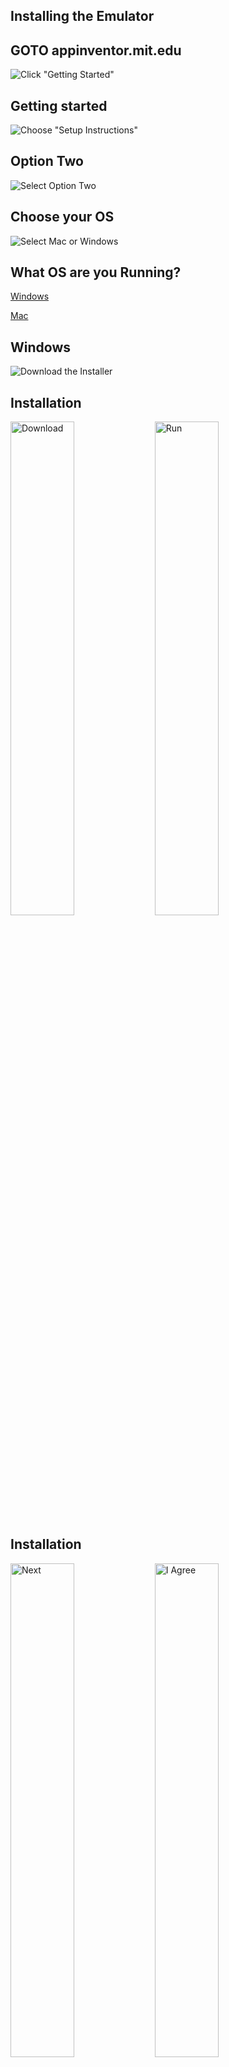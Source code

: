 ## Installing the Emulator

## GOTO appinventor.mit.edu

![Click "Getting Started"](img/02/Slide2.PNG "Download")

## Getting started

![Choose "Setup Instructions"](img/02/Slide3.PNG "Download")


## Option Two

![Select Option Two](img/02/Slide4.PNG "Emulator")

## Choose your OS

![Select Mac or Windows](img/02/Slide5.PNG "Optional title")

## What OS are you Running?

[Windows](#(7))

[Mac](link)

## Windows

![Download the Installer](img/02/Slide8.PNG )

## Installation

<img src="img/02/Slide9.PNG" alt="Download" style="width: 45%">
<img src="img/02/Slide10.PNG" alt="Run" style="width: 45%">


## Installation 

<img src="img/02/Slide11.PNG" alt="Next" style="width: 45%">
<img src="img/02/Slide12.PNG" alt="I Agree" style="width: 45%">

## Installation

<img src="img/02/Slide13.PNG" alt="Next" style="width: 45%">
<img src="img/02/Slide14.PNG" alt="Install" style="width: 45%">

## Installation Complete

<a href="#(12)">Try it out</a>

## Via Start Menu

![](img/02/Slide21.PNG "Optional title")

## From Desktop

![](img/02/Slide22.PNG "Optional title")


## Running 

![Waiting for connection with AI2](img/02/Slide23.PNG "Optional title")

## In App Inventor

![Click Connect -> Emulator](img/02/Slide24.PNG "Optional title")


## Connecting...

![I'd recommend that you leave the emulator open while working so that you don't have to wait for it to boot up each time](img/02/Slide25.PNG "Optional title")

## Done!

![These messages are normal](img/02/Slide26.PNG "Optional title")

## Troubleshooting

![](img/02/Slide28.PNG "Optional title")

## Troubleshooting

![Make sure AI2 Companion is running and up to date](img/02/Slide29.PNG "Optional title")

## Success

![](img/02/Slide30.PNG "Optional title")

